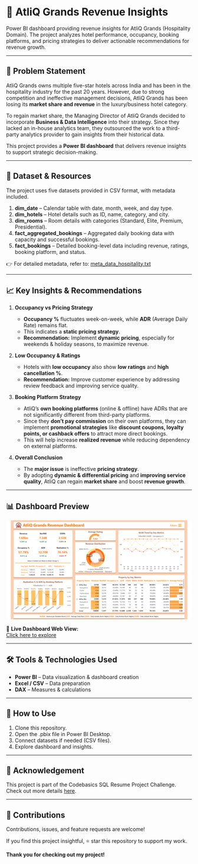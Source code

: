 # 🏨 AtliQ Grands Revenue Insights  

Power BI dashboard providing revenue insights for AtliQ Grands (Hospitality Domain). The project analyzes hotel performance, occupancy, booking platforms, and pricing strategies to deliver actionable recommendations for revenue growth.  

---

## 📌 Problem Statement  
AtliQ Grands owns multiple five-star hotels across India and has been in the hospitality industry for the past 20 years. However, due to strong competition and ineffective management decisions, AtliQ Grands has been losing its **market share and revenue** in the luxury/business hotel category.  

To regain market share, the Managing Director of AtliQ Grands decided to incorporate **Business & Data Intelligence** into their strategy. Since they lacked an in-house analytics team, they outsourced the work to a third-party analytics provider to gain insights from their historical data.  

This project provides a **Power BI dashboard** that delivers revenue insights to support strategic decision-making.  

---

## 📂 Dataset & Resources  
The project uses five datasets provided in CSV format, with metadata included.   
1. **dim_date** – Calendar table with date, month, week, and day type.
2. **dim_hotels** – Hotel details such as ID, name, category, and city.
3. **dim_rooms** – Room details with categories (Standard, Elite, Premium, Presidential).  
4. **fact_aggregated_bookings** – Aggregated daily booking data with capacity and successful bookings.  
5. **fact_bookings** – Detailed booking-level data including revenue, ratings, booking platform, and status. 

👉 For detailed metadata, refer to: [meta_data_hospitality.txt](https://github.com/AnshumanB08/Power-BI-Revenue-Insights/blob/main/meta_data_hospitality.txt)  

---

## 📈 Key Insights & Recommendations  

1. **Occupancy vs Pricing Strategy**  
   - **Occupancy %** fluctuates week-on-week, while **ADR** (Average Daily Rate) remains flat.  
   - This indicates a **static pricing strategy**.  
   - **Recommendation:** Implement **dynamic pricing**, especially for weekends & holiday seasons, to maximize revenue.  

2. **Low Occupancy & Ratings**  
   - Hotels with **low occupancy** also show **low ratings** and **high cancellation %**.  
   - **Recommendation:** Improve customer experience by addressing review feedback and improving service quality.  

3. **Booking Platform Strategy**  
   - AtliQ’s **own booking platforms** (online & offline) have ADRs that are not significantly different from third-party platforms.  
   - Since they **don’t pay commission** on their own platforms, they can implement **promotional strategies** like **discount coupons, loyalty points, or cashback offers** to attract more direct bookings.  
   - This will help increase **realized revenue** while reducing dependency on external platforms.  

4. **Overall Conclusion**  
   - The **major issue** is ineffective **pricing strategy**.  
   - By adopting **dynamic & differential pricing** and **improving service quality**, AtliQ can regain **market share** and boost **revenue growth**.  

---

## 📊 Dashboard Preview  

![Revenue Dashboard](https://github.com/AnshumanB08/Power-BI-Revenue-Insights/blob/main/Dashboard%20screenshot.png)  

🔗 **Live Dashboard Web View:**  
[Click here to explore](https://app.powerbi.com/view?r=eyJrIjoiMzZkYTFiMjQtYTRjYS00MTY2LWI0YmMtYmNjZjJkZGQ5MGYwIiwidCI6ImM2ZTU0OWIzLTVmNDUtNDAzMi1hYWU5LWQ0MjQ0ZGM1YjJjNCJ9)  

---

## 🛠 Tools & Technologies Used  
- **Power BI** – Data visualization & dashboard creation
- **Excel / CSV** – Data preparation 
- **DAX** – Measures & calculations  

---

## 🚀 How to Use  
1. Clone this repository.
2. Open the .pbix file in Power BI Desktop.
3. Connect datasets if needed (CSV files).
4. Explore dashboard and insights.

---

## 📣 Acknowledgement

This project is part of the Codebasics SQL Resume Project Challenge.
Check out more details [here](https://codebasics.io/challenges/codebasics-resume-project-challenge/4).

---

## 🤝 Contributions 
Contributions, issues, and feature requests are welcome!

If you find this project insightful, ⭐ star this repository to support my work.

**Thank you for checking out my project!**
